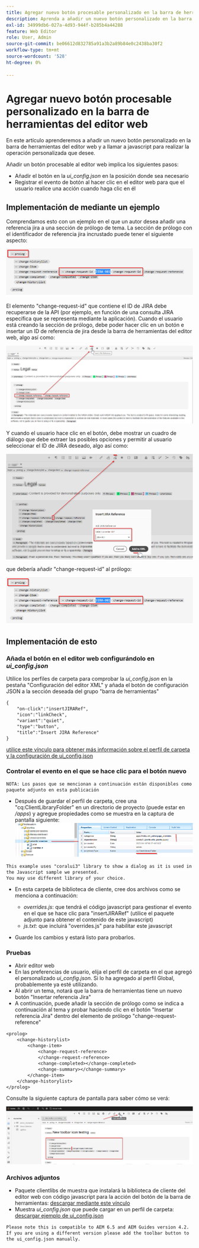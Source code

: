 ```yaml
---
title: Agregar nuevo botón procesable personalizado en la barra de herramientas del editor web
description: Aprenda a añadir un nuevo botón personalizado en la barra de herramientas del editor web y a llamar a JavaScript para utilizarlo de forma personalizada.
exl-id: 34999db6-027a-4d93-944f-b285b4a44288
feature: Web Editor
role: User, Admin
source-git-commit: be06612d832785a91a3b2a89b84e0c2438ba30f2
workflow-type: tm+mt
source-wordcount: '528'
ht-degree: 0%

---
```


# Agregar nuevo botón procesable personalizado en la barra de herramientas del editor web

En este artículo aprenderemos a añadir un nuevo botón personalizado en la barra de herramientas del editor web y a llamar a javascript para realizar la operación personalizada que desee.

Añadir un botón procesable al editor web implica los siguientes pasos:
- Añadir el botón en la *ui_config.json* en la posición donde sea necesario
- Registrar el evento de botón al hacer clic en el editor web para que el usuario realice una acción cuando haga clic en él


## Implementación de mediante un ejemplo

Comprendamos esto con un ejemplo en el que un autor desea añadir una referencia jira a una sección de prólogo de tema. La sección de prólogo con el identificador de referencia jira incrustado puede tener el siguiente aspecto:

![Sección de prólogo con referencia de ID de JIRA](../../../assets/authoring/webeditor-add-customtoolbarbutton-prolog-sample.png)

El elemento &quot;change-request-id&quot; que contiene el ID de JIRA debe recuperarse de la API (por ejemplo, en función de una consulta JIRA específica que se representa mediante la aplicación). Cuando el usuario está creando la sección de prólogo, debe poder hacer clic en un botón e insertar un ID de referencia de jira desde la barra de herramientas del editor web, algo así como:

![Sección de prólogo: añadir referencia JIRA](../../../assets/authoring/webeditor-add-customtoolbarbutton-prolog-insertjirareference.png)

Y cuando el usuario hace clic en el botón, debe mostrar un cuadro de diálogo que debe extraer las posibles opciones y permitir al usuario seleccionar el ID de JIRA deseado, algo así como:

![Cuadro de diálogo Agregar ID de JIRA de la sección Prólogo](../../../assets/authoring/webeditor-add-customtoolbarbutton-prolog-insertjirareference-dialog.png)

que debería añadir &quot;change-request-id&quot; al prólogo:

![Sección de prólogo con referencia de ID de JIRA](../../../assets/authoring/webeditor-add-customtoolbarbutton-prolog-sample.png)



## Implementación de esto


### Añada el botón en el editor web configurándolo en *ui_config.json*

Utilice los perfiles de carpeta para comprobar la *ui_config.json* en la pestaña &quot;Configuración del editor XML&quot; y añada el botón de configuración JSON a la sección deseada del grupo &quot;barra de herramientas&quot;

```
{
    "on-click":"insertJIRARef",
    "icon":"linkCheck",
    "variant":"quiet",
    "type":"button",
    "title":"Insert JIRA Reference"
}
```

[utilice este vínculo para obtener más información sobre el perfil de carpeta y la configuración de ui_config.json](https://experienceleague.adobe.com/docs/experience-manager-guides-learn/videos/advanced-user-guide/editor-configuration.html?lang=en)


### Controlar el evento en el que se hace clic para el botón nuevo

    NOTA: Los pasos que se mencionan a continuación están disponibles como paquete adjunto en esta publicación


- Después de guardar el perfil de carpeta, cree una &quot;cq:ClientLibraryFolder&quot; en un directorio de proyecto (puede estar en */apps*) y agregue propiedades como se muestra en la captura de pantalla siguiente:
  ![Configuración de la biblioteca de cliente para el editor web](../../../assets/authoring/webeditor-add-customtoolbarbutton-clientlibrarysettings.png)

```
This example uses "coralui3" library to show a dialog as it is used in the Javascript sample we presented.
You may use different library of your choice.
```

- En esta carpeta de biblioteca de cliente, cree dos archivos como se menciona a continuación:
   - *overrides.js*: que tendrá el código javascript para gestionar el evento en el que se hace clic para &quot;insertJIRARef&quot; (utilice el paquete adjunto para obtener el contenido de este javascript)
   - *js.txt*: que incluirá &quot;overrides.js&quot; para habilitar este javascript

- Guarde los cambios y estará listo para probarlos.


### Pruebas

- Abrir editor web
- En las preferencias de usuario, elija el perfil de carpeta en el que agregó el personalizado *ui_config.json*. Si lo ha agregado al perfil Global, probablemente ya esté utilizando.
- Al abrir un tema, notará que la barra de herramientas tiene un nuevo botón &quot;Insertar referencia Jira&quot;
- A continuación, puede añadir la sección de prólogo como se indica a continuación al tema y probar haciendo clic en el botón &quot;Insertar referencia Jira&quot; dentro del elemento de prólogo &quot;change-request-reference&quot;

```
<prolog>
    <change-historylist>
        <change-item>
            <change-request-reference>
            </change-request-reference>
            <change-completed></change-completed>
            <change-summary></change-summary>
        </change-item>
    </change-historylist>
</prolog>
```

Consulte la siguiente captura de pantalla para saber cómo se verá:

![Probar botón nuevo](../../../assets/authoring/webeditor-add-customtoolbarbutton-testing.png)


### Archivos adjuntos

- Paquete clientlibs de muestra que instalará la biblioteca de cliente del editor web con código javascript para la acción del botón de la barra de herramientas: [descargar mediante este vínculo](../../../assets/authoring/webeditor-addbuttonontoolbar-insertjira-clientlib.zip)
- Muestra *ui_config.json* que puede cargar en un perfil de carpeta: [descargar ejemplo de ui_config.json](../../../assets/authoring/sample_ui_config_Guides4.2-InsertJiraReference.json)

```
Please note this is compatible to AEM 6.5 and AEM Guides version 4.2.
If you are using a different version please add the toolbar button to the ui_config.json manually.
```
